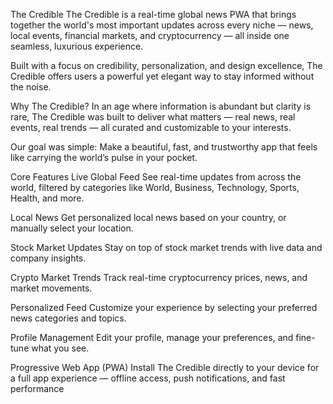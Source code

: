 The Credible
The Credible is a real-time global news PWA that brings together the world's most important updates across every niche — news, local events, financial markets, and cryptocurrency — all inside one seamless, luxurious experience.

Built with a focus on credibility, personalization, and design excellence, The Credible offers users a powerful yet elegant way to stay informed without the noise.

Why The Credible?
In an age where information is abundant but clarity is rare, The Credible was built to deliver what matters — real news, real events, real trends — all curated and customizable to your interests.

Our goal was simple:
Make a beautiful, fast, and trustworthy app that feels like carrying the world’s pulse in your pocket.

Core Features
Live Global Feed
See real-time updates from across the world, filtered by categories like World, Business, Technology, Sports, Health, and more.

Local News
Get personalized local news based on your country, or manually select your location.

Stock Market Updates
Stay on top of stock market trends with live data and company insights.

Crypto Market Trends
Track real-time cryptocurrency prices, news, and market movements.

Personalized Feed
Customize your experience by selecting your preferred news categories and topics.

Profile Management
Edit your profile, manage your preferences, and fine-tune what you see.

Progressive Web App (PWA)
Install The Credible directly to your device for a full app experience — offline access, push notifications, and fast performance

